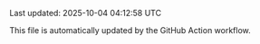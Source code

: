 Last updated: 2025-10-04 04:12:58 UTC

This file is automatically updated by the GitHub Action workflow.
